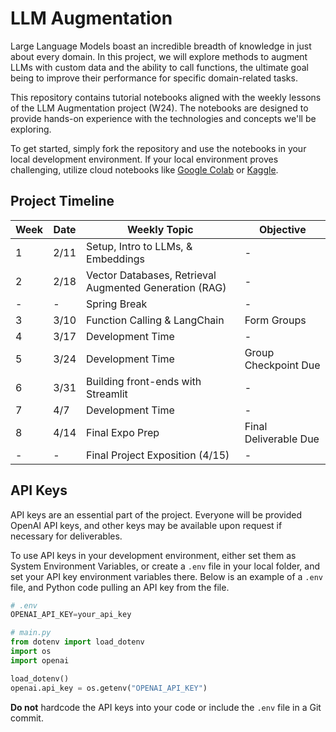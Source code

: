 # LLM Augmentation

Large Language Models boast an incredible breadth of knowledge in just about every domain. In this project, we will explore methods to augment LLMs with custom data and the ability to call functions, the ultimate goal being to improve their performance for specific domain-related tasks.

This repository contains tutorial notebooks aligned with the weekly lessons of the LLM Augmentation project (W24). The notebooks are designed to provide hands-on experience with the technologies and concepts we'll be exploring. 

To get started, simply fork the repository and use the notebooks in your local development environment. If your local environment proves challenging, utilize cloud notebooks like [Google Colab](https://colab.research.google.com/) or [Kaggle](https://www.kaggle.com/).

## Project Timeline 

| Week | Date  | Weekly Topic                                     | Objective             |
|------|-------|--------------------------------------------------|-----------------------|
| 1    | 2/11  | Setup, Intro to LLMs, & Embeddings               | -                     |
| 2    | 2/18  | Vector Databases, Retrieval Augmented Generation (RAG) | -              |
| -    | -     | Spring Break                                     | -                     |
| 3    | 3/10  | Function Calling & LangChain                     | Form Groups           |
| 4    | 3/17  | Development Time                                 | -                     |
| 5    | 3/24  | Development Time                                 | Group Checkpoint Due  |
| 6    | 3/31  | Building front-ends with Streamlit        | -                     |
| 7    | 4/7   | Development Time                                 | -                     |
| 8    | 4/14  | Final Expo Prep                                  | Final Deliverable Due |
| -    | -     | Final Project Exposition (4/15)                  | -                     |

## API Keys
API keys are an essential part of the project. Everyone will be provided OpenAI API keys, and other keys may be available upon request if necessary for deliverables.

To use API keys in your development environment, either set them as System Environment Variables, or create a `.env` file in your local folder, and set your API key environment variables there. Below is an example of a `.env` file, and Python code pulling an API key from the file.

```py
# .env
OPENAI_API_KEY=your_api_key
```

```py
# main.py
from dotenv import load_dotenv
import os
import openai

load_dotenv()
openai.api_key = os.getenv("OPENAI_API_KEY")
```

__**Do not**__ hardcode the API keys into your code or include the `.env` file in a Git commit.